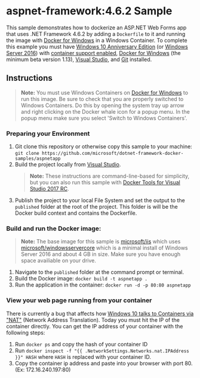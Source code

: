 ﻿aspnet-framework:4.6.2 Sample
====================

This sample demonstrates how to dockerize an ASP.NET Web Forms app that uses .NET Framework 4.6.2 by adding a `Dockerfile` to it and running the image with [Docker for Windows](https://docs.docker.com/docker-for-windows/) in a Windows Container. To complete this example you must have [Windows 10 Anniversary Edition](https://www.microsoft.com/en-us/windows/get-windows-10) (or [Windows Server 2016](https://www.microsoft.com/en-us/cloud-platform/windows-server)) with [container support enabled](https://docs.microsoft.com/en-us/virtualization/windowscontainers/quick-start/quick-start-windows-10), [Docker for Windows](https://docs.docker.com/docker-for-windows/) (the minimum beta version 1.13), [Visual Studio](https://www.visualstudio.com/vs/), and [Git](https://git-scm.com/) installed.

## Instructions

> **Note:** You must use Windows Containers on [Docker for Windows](https://docs.docker.com/docker-for-windows/) to run this image. Be sure to check that you are properly switched to Windows Containers. Do this by opening the system tray up arrow and right clicking on the Docker whale icon for a popup menu. In the popup menu make sure you select 'Switch to Windows Containers'. 

### Preparing your Environment

1. Git clone this repository or otherwise copy this sample to your machine: `git clone https://github.com/microsoft/dotnet-framework-docker-samples/aspnetapp`
2. Build the project locally from [Visual Studio](https://www.visualstudio.com/vs/).
   > **Note:** These instructions are command-line-based for simplicity, but you can also run this sample with [Docker Tools for Visual Studio 2017 RC](https://blogs.msdn.microsoft.com/webdev/2016/11/16/new-docker-tools-for-visual-studio/).
3. Publish the project to your local File System and set the output to the `published` folder at the root of the project. This folder is will be the Docker build context and contains the Dockerfile.

### Build and run the Docker image:

> **Note:** The base image for this sample is [microsoft/iis](https://hub.docker.com/r/microsoft/iis/) which uses [microsoft/windowsservercore](https://hub.docker.com/r/microsoft/windowsservercore/) which is a minimal install of Windows Server 2016 and about 4 GB in size. Make sure you have enough space availiable on your drive.

1. Navigate to the `published` folder at the command prompt or terminal.
2. Build the Docker image: `docker build -t aspnetapp .`
3. Run the application in the container: `docker run -d -p 80:80 aspnetapp`

### View your web page running from your container
There is currently a bug that affects how [Windows 10 talks to Containers via "NAT"](https://github.com/Microsoft/Virtualization-Documentation/issues/181#issuecomment-252671828) (Network Address Translation). Today you must hit the IP of the container directly. You can get the IP address of your container with the following steps:
  1. Run `docker ps` and copy the hash of your container ID
  3. Run `docker inspect -f "{{ .NetworkSettings.Networks.nat.IPAddress }}" HASH` where `HASH` is replaced with your container ID.
  4. Copy the container ip address and paste into your browser with port 80. (Ex: 172.16.240.197:80)